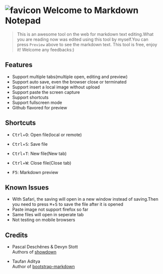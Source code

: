 # ![favicon](http://zzzhan.github.io/markdown-notepad/dist/img/favicon-96x96.png) Welcome to Markdown Notepad

> This is an awesome tool on the web for markdown text editing.What you are reading now was edited using this tool by myself.You can press `Preview` above to see the markdown text. This tool is free, enjoy it! Welcome any feedbacks:)


<h2 id="features">Features</h2>

<ul>
<li>Support multiple tabs(multiple open, editing and preview)</li>

<li>Support auto save, even the browser close or terminated</li>

<li>Support insert a local image without upload</li>

<li>Support paste the screen capture</li>

<li>Support shortcuts</li>

<li>Support fullscreen mode</li>

<li>Github flavored for preview</li>
</ul>

<h2 id="shortcuts">Shortcuts</h2>

<ul>
<li><p><kbd>Ctrl</kbd>+<kbd>O</kbd>: Open file(local or remote)</p></li>

<li><p><kbd>Ctrl</kbd>+<kbd>S</kbd>: Save file</p></li>

<li><p><kbd>Ctrl</kbd>+<kbd>T</kbd>: New file(New tab)</p></li>

<li><p><kbd>Ctrl</kbd>+<kbd>W</kbd>: Close file(Close tab)</p></li>

<li><p><kbd>F5</kbd>: Markdown preview</p></li>
</ul>

<h2 id="knownissues">Known Issues</h2>

<ul>
<li>With Safari, the saving will open in a new window instead of saving.Then you need to press <kbd>⌘</kbd>+<kbd>S</kbd> to save the file after it is opened </li>

<li>Paste image not support firefox so far</li>

<li>Same files will open in seperate tab</li>

<li>Not testing on mobile browsers</li>
</ul>

<h2 id="credits">Credits</h2>

<ul>
<li><p>Pascal Deschênes &amp; Devyn Stott<br/>
Authors of <a href="https://github.com/showdownjs/showdown">showdown</a></p></li>

<li><p>Taufan Aditya<br/>
Author of <a href="https://github.com/toopay/bootstrap-markdown">bootstrap-markdown</a></p></li>
</ul>